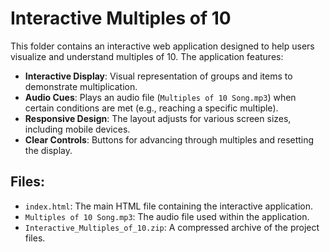 # Interactive Multiples of 10

This folder contains an interactive web application designed to help users visualize and understand multiples of 10. The application features:

- **Interactive Display**: Visual representation of groups and items to demonstrate multiplication.
- **Audio Cues**: Plays an audio file (`Multiples of 10 Song.mp3`) when certain conditions are met (e.g., reaching a specific multiple).
- **Responsive Design**: The layout adjusts for various screen sizes, including mobile devices.
- **Clear Controls**: Buttons for advancing through multiples and resetting the display.

## Files:
- `index.html`: The main HTML file containing the interactive application.
- `Multiples of 10 Song.mp3`: The audio file used within the application.
- `Interactive_Multiples_of_10.zip`: A compressed archive of the project files.